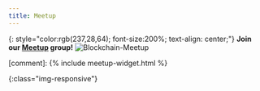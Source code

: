 ```yaml
---
title: Meetup
---
```


{: style="color:rgb(237,28,64); font-size:200%; text-align: center;"}
**Join our [Meetup][meetup] group!**
![Blockchain-Meetup]

[comment]: {% include meetup-widget.html %}


[meetup]: https://www.meetup.com/de-DE/Blockchain-Decentralized-Systems
[Blockchain-Meetup]: ./../../../../assets/img/BlockchainMeetup.png
{:class="img-responsive"}
